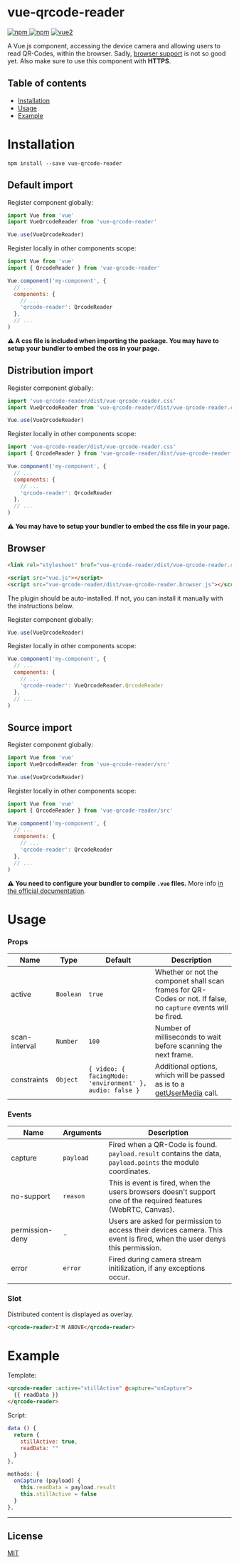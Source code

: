 # vue-qrcode-reader

[![npm](https://img.shields.io/npm/v/vue-qrcode-reader.svg) ![npm](https://img.shields.io/npm/dm/vue-qrcode-reader.svg)](https://www.npmjs.com/package/vue-qrcode-reader)
[![vue2](https://img.shields.io/badge/vue-2.x-brightgreen.svg)](https://vuejs.org/)

A Vue.js component, accessing the device camera and allowing users to read QR-Codes, within the browser. Sadly, [browser support](http://caniuse.com/#search=getUserMedia) is not so good yet. Also make sure to use this component with **HTTPS**. 

## Table of contents

- [Installation](#installation)
- [Usage](#usage)
- [Example](#example)

# Installation

```
npm install --save vue-qrcode-reader
```

## Default import

Register component globally:

```javascript
import Vue from 'vue'
import VueQrcodeReader from 'vue-qrcode-reader'

Vue.use(VueQrcodeReader)
```

Register locally in other components scope:

```javascript
import Vue from 'vue'
import { QrcodeReader } from 'vue-qrcode-reader'

Vue.component('my-component', {
  // ...
  components: {
    // ...
    'qrcode-reader': QrcodeReader
  },
  // ...
)
```

**⚠️ A css file is included when importing the package. You may have to setup your bundler to embed the css in your page.**

## Distribution import

Register component globally:

```javascript
import 'vue-qrcode-reader/dist/vue-qrcode-reader.css'
import VueQrcodeReader from 'vue-qrcode-reader/dist/vue-qrcode-reader.common'

Vue.use(VueQrcodeReader)
```

Register locally in other components scope:

```javascript
import 'vue-qrcode-reader/dist/vue-qrcode-reader.css'
import { QrcodeReader } from 'vue-qrcode-reader/dist/vue-qrcode-reader.common'

Vue.component('my-component', {
  // ...
  components: {
    // ...
    'qrcode-reader': QrcodeReader
  },
  // ...
)
```

**⚠️ You may have to setup your bundler to embed the css file in your page.**

## Browser

```html
<link rel="stylesheet" href="vue-qrcode-reader/dist/vue-qrcode-reader.css"/>

<script src="vue.js"></script>
<script src="vue-qrcode-reader/dist/vue-qrcode-reader.browser.js"></script>
```

The plugin should be auto-installed. If not, you can install it manually with the instructions below.

Register component globally:

```javascript
Vue.use(VueQrcodeReader)
```

Register locally in other components scope:

```javascript
Vue.component('my-component', {
  // ...
  components: {
    // ...
    'qrcode-reader': VueQrcodeReader.QrcodeReader
  },
  // ...
)
```

## Source import

Register component globally:

```javascript
import Vue from 'vue'
import VueQrcodeReader from 'vue-qrcode-reader/src'

Vue.use(VueQrcodeReader)
```

Register locally in other components scope:

```javascript
import Vue from 'vue'
import { QrcodeReader } from 'vue-qrcode-reader/src'

Vue.component('my-component', {
  // ...
  components: {
    // ...
    'qrcode-reader': QrcodeReader
  },
  // ...
)
```

**⚠️ You need to configure your bundler to compile `.vue` files.** More info [in the official documentation](https://vuejs.org/v2/guide/single-file-components.html).

# Usage

### Props

Name | Type | Default | Description
---- | ---- | ------- | -----------
active | `Boolean` | `true` | Whether or not the componet shall scan frames for QR-Codes or not. If false, no `capture` events will be fired.
scan-interval | `Number` | `100` | Number of milliseconds to wait before scanning the next frame. 
constraints | `Object` | `{ video: { facingMode: 'environment' }, audio: false }` | Additional options, which will be passed as is to a [getUserMedia](https://developer.mozilla.org/en-US/docs/Web/API/MediaDevices/getUserMedia) call.

### Events

Name | Arguments | Description
---- | --------- | -----------
capture | `payload` | Fired when a QR-Code is found. `payload.result` contains the data, `payload.points` the module coordinates.
no-support | `reason` | This is event is fired, when the users browsers doesn't support one of the required features (WebRTC, Canvas).
permission-deny | - | Users are asked for permission to access their devices camera. This event is fired, when the user denys this permission.
error | `error` | Fired during camera stream initilization, if any exceptions occur.

### Slot

Distributed content is displayed as overlay.

```html
<qrcode-reader>I'M ABOVE</qrcode-reader>
```

# Example

Template: 
```html
<qrcode-reader :active="stillActive" @capture="onCapture">
  {{ readData }}
</qrcode-reader>
```

Script:
```javascript
data () {
  return {
    stillActive: true,
    readData: ""
  }
},

methods: {
  onCapture (payload) {
    this.readData = payload.result  
    this.stillActive = false
  }
},
```

---

## License

[MIT](http://opensource.org/licenses/MIT)
